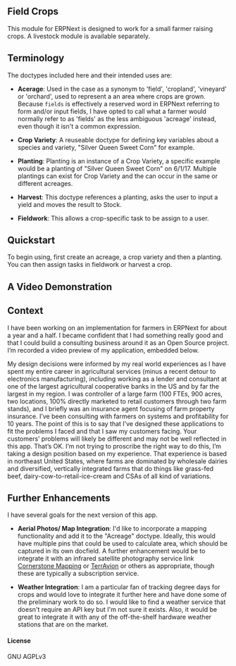 ## Field Crops

This module for ERPNext is designed to work for a small farmer raising crops. A livestock module is available separately.

## Terminology

The doctypes included here and their intended uses are:

* **Acerage**: Used in the case as a synonym to 'field', 'cropland', 'vineyard' or 'orchard', used to represent a an area where crops are grown. Because `fields` is effectively a reserved word in ERPNext referring to form and/or input fields, I have opted to call what a farmer would normally refer to as 'fields' as the less ambiguous 'acreage' instead, even though it isn't a common expression.

* **Crop Variety**: A reuseable doctype for defining key variables about a species and variety, "Silver Queen Sweet Corn" for example.

* **Planting**: Planting is an instance of a Crop Variety, a specific example would be a planting of "Silver Queen Sweet Corn" on 6/1/17. Multiple plantings can exist for Crop Variety and the can occur in the same or different acreages.

* **Harvest**: This doctype references a planting, asks the user to input a yield and moves the result to Stock.

* **Fieldwork**: This allows a crop-specific task to be assign to a user.

## Quickstart

To begin using, first create an acreage, a crop variety and then a planting. You can then assign tasks in fieldwork or harvest a crop.

## A Video Demonstration


## Context

I have been working on an implementation for farmers in ERPNext for about a year and a half. I became confident that I had something really good and that I could build a consulting business around it as an Open Source project. I’m recorded a video preview of my application, embedded below.

My design decisions were informed by my real world experiences as I have spent my entire career in agricultural services (minus a recent detour to electronics manufacturing), including working as a lender and consultant at one of the largest agricultural cooperative banks in the US and by far the largest in my region. I was controller of a large farm (100 FTEs, 900 acres, two locations, 100% directly marketed to retail customers through two farm stands), and I briefly was an insurance agent focusing of farm property insurance. I’ve been consulting with farmers on systems and profitability for 10 years. The point of this is to say that I’ve designed these applications to fit the problems I faced and that I saw my customers facing. Your customers’ problems will likely be different and may not be well reflected in this app. That’s OK. I’m not trying to proscribe the right way to do this, I’m taking a design position based on my experience. That experience is based in northeast United States, where farms are dominated by wholesale dairies and diversified, vertically integrated farms that do things like grass-fed beef, dairy-cow-to-retail-ice-cream and CSAs of all kind of variations.

## Further Enhancements

I have several goals for the next version of this app.

* **Aerial Photos/ Map Integration**: I'd like to incorporate a mapping functionality and add it to the "Acreage" doctype. Ideally, this would have multiple pins that could be used to calculate area, which should be captured in its own docfield. A further enhancement would be to integrate it with an infrared satellite photography service link [Cornerstone Mapping](http://cornerstonemapping.com/precision-ag-thermal-infrared/) or [TerrAvion](https://www.terravion.com/) or others as appropriate, though these are typically a subscription service.

* **Weather Integration**: I am a particular fan of tracking degree days for crops and would love to integrate it further here and have done some of the preliminary work to do so. I would like to find a weather service that doesn't require an API key but I'm not sure it exists. Also, it would be great to integrate it with any of the off-the-shelf hardware weather stations that are on the market.

#### License

GNU AGPLv3

